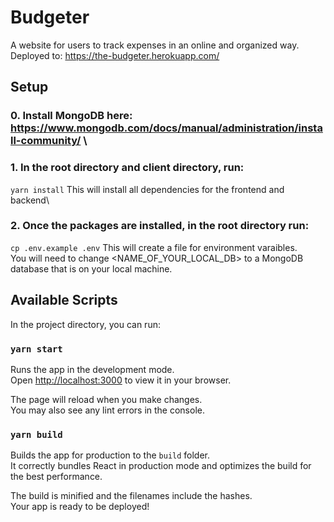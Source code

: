 # Budgeter
A website for users to track expenses in an online and organized way.\
Deployed to: https://the-budgeter.herokuapp.com/

## Setup

### 0. Install MongoDB here: https://www.mongodb.com/docs/manual/administration/install-community/ \

### 1. In the root directory and client directory, run:

`yarn install`
This will install all dependencies for the frontend and backend\

### 2. Once the packages are installed, in the root directory run:

`cp .env.example .env`
This will create a file for environment varaibles.\
You will need to change <NAME_OF_YOUR_LOCAL_DB> to a MongoDB database that is on your local machine.

## Available Scripts

In the project directory, you can run:

### `yarn start`

Runs the app in the development mode.\
Open [http://localhost:3000](http://localhost:3000) to view it in your browser.

The page will reload when you make changes.\
You may also see any lint errors in the console.

### `yarn build`

Builds the app for production to the `build` folder.\
It correctly bundles React in production mode and optimizes the build for the best performance.

The build is minified and the filenames include the hashes.\
Your app is ready to be deployed!
